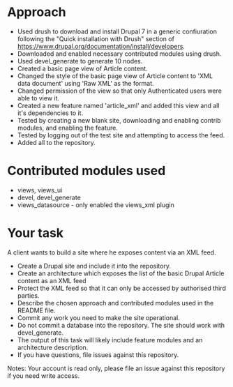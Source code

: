 # Approach

* Used drush to download and install Drupal 7 in a generic confiuration following the "Quick installation with Drush" section of https://www.drupal.org/documentation/install/developers.
* Downloaded and enabled necessary contributed modules using drush.
* Used devel_generate to generate 10 nodes.
* Created a basic page view of Article content.
* Changed the style of the basic page view of Article content to 'XML data document' using 'Raw XML' as the format.
* Changed permission of the view so that only Authenticated users were able to view it.
* Created a new feature named 'article_xml' and added this view and all it's dependencies to it.
* Tested by creating a new blank site, downloading and enabling contrib modules, and enabling the feature.
* Tested by logging out of the test site and attempting to access the feed.
* Added all to the repository.

# Contributed modules used

* views, views_ui
* devel, devel_generate
* views_datasource - only enabled the views_xml plugin



# Your task
   
A client wants to build a site where he exposes content via an XML feed.
   
* Create a Drupal site and include it into the repository.
* Create an architecture which exposes the list of the basic Drupal Article content as an XML feed
* Protect the XML feed so that it can only be accessed by authorised third parties.
* Describe the chosen approach and contributed modules used in the README file.
* Commit any work you need to make the site operational.
* Do not commit a database into the repository. The site should work with devel_generate.
* The output of this task will likely include feature modules and an architecture description.
* If you have questions, file issues against this repository.
   
Notes: Your account is read only, please file an issue against this repository if you need write access.
